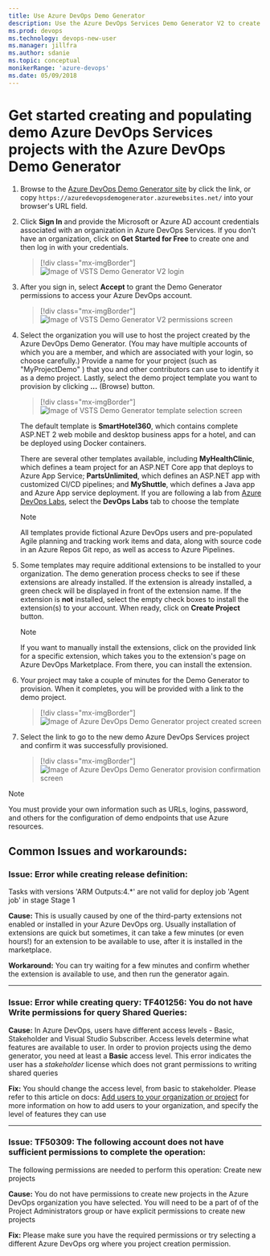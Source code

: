 ```yaml
---
title: Use Azure DevOps Demo Generator
description: Use the Azure DevOps Services Demo Generator V2 to create and populate a demo project
ms.prod: devops  
ms.technology: devops-new-user
ms.manager: jillfra
ms.author: sdanie
ms.topic: conceptual
monikerRange: 'azure-devops'
ms.date: 05/09/2018
---
```

# Get started creating and populating demo Azure DevOps Services projects with the Azure DevOps Demo Generator

1. Browse to the [Azure DevOps Demo Generator site](https://azuredevopsdemogenerator.azurewebsites.net/) by click the link, or copy `https://azuredevopsdemogenerator.azurewebsites.net/` into your browser's URL field.

2. Click **Sign In** and provide the Microsoft or Azure AD account credentials associated with an organization in Azure DevOps Services. If you don't have an organization, click on **Get Started for Free** to create one and then log in with your credentials.

    > [!div class="mx-imgBorder"]
    > ![Image of VSTS Demo Generator V2 login](_img/homepage.png)


1. After you sign in, select **Accept** to grant the Demo Generator permissions to access your Azure DevOps account.

    > [!div class="mx-imgBorder"]
    > ![Image of VSTS Demo Generator V2 permissions screen](_img/2.png)

1. Select the organization you will use to host the project created by the Azure DevOps Demo Generator. (You may have multiple accounts of which you are a member, and which are associated with your login, so choose carefully.) Provide a name for your project (such as "MyProjectDemo" ) that you and other contributors can use to identify it as a demo project. Lastly, select the demo project template you want to provision by clicking **...** (Browse) button.

    > [!div class="mx-imgBorder"]
    > ![Image of VSTS Demo Generator template selection screen](_img/templateselection.png)

    The default template is **SmartHotel360**, which contains complete ASP.NET 2 web mobile and desktop business apps for a hotel, and can be deployed using Docker containers. 

    There are several other templates available, including **MyHealthClinic**, which defines a team project for an ASP.NET Core app that deploys to Azure App Service; **PartsUnlimited**, which defines an ASP.NET app with customized CI/CD pipelines; and **MyShuttle**, which defines a Java app and Azure App service deployment. If you are following a lab from [Azure DevOps Labs](https://www.azuredevopslabs.com), select the **DevOps Labs** tab to choose the template

    > [!NOTE]
    > All  templates provide fictional Azure DevOps users and pre-populated Agile planning and tracking work items and data, along with source code in an Azure Repos Git repo, as well as access to Azure Pipelines.

1. Some templates may require additional extensions to be installed to your organization. The demo generation process checks to see if these extensions are already installed. If the extension is already installed, a green check will be displayed in front of the extension name. If the extension is **not** installed, select the empty check boxes to install the extension(s) to your account. When ready, click on **Create Project** button.

    > [!NOTE]
    > If you want to manually install the extensions,  click on the provided link for a specific extension, which takes you to the extension's page on Azure DevOps Marketplace. From there, you can install the extension.

2. Your project may take a couple of minutes for the Demo Generator to provision. When it completes, you will be provided with a link to the demo project.

    > [!div class="mx-imgBorder"]
   > ![Image of Azure DevOps Demo Generator project created screen](_img/projectcreated.png)

1. Select the link to go to the new demo Azure DevOps Services project and confirm it was successfully provisioned.

    > [!div class="mx-imgBorder"]
    > ![Image of Azure DevOps Demo Generator provision confirmation screen](_img/projecthomepage.png)

> [!NOTE]
> You must provide your own information such as URLs, logins, password, and others for the configuration of demo endpoints that use Azure resources. 


## Common Issues and workarounds:

### **Issue:** Error while creating release definition:
Tasks with versions 'ARM Outputs:4.*' are not valid for deploy job 'Agent job' in stage Stage 1

**Cause:** This is usually caused by one of the third-party extensions not enabled or installed in your Azure DevOps org. Usually installation of extensions are quick but sometimes, it  can take a few minutes (or even hours!) for an extension to be available to use, after it is installed in the marketplace. 

**Workaround:** You can try waiting for a few minutes and confirm whether the extension is available to use, and then run the generator again. 

------------------
### **Issue:** Error while creating query: TF401256: You do not have Write permissions for query Shared Queries:

**Cause:** In Azure DevOps, users have different access levels - Basic, Stakeholder and Visual Studio Subscriber. Access levels determine what features are available to user. In order to provion projects using the demo generator, you need at least a **Basic** access level. This error indicates the user has a *stakeholder* license which does not grant permissions to writing shared queries

**Fix:** You should change the access level, from basic to stakeholder. Please refer to this article on docs:  [Add users to your organization or project](https://docs.microsoft.com/en-us/azure/devops/organizations/accounts/add-organization-users?view=azure-devops) for more information on how to add users to your organization, and specify the level of features they can use

-------------

### **Issue:** TF50309: The following account does not have sufficient permissions to complete the operation: 
The following permissions are needed to perform this operation: Create new projects

**Cause:** You do not have permissions to create new projects in the Azure DevOps organization you have selected. You will need to be a part of of the Project Administrators group or have explicit permissions to create new projects

**Fix:**  Please make sure you have the required permissions or try selecting a different Azure DevOps org where you project creation permission.


